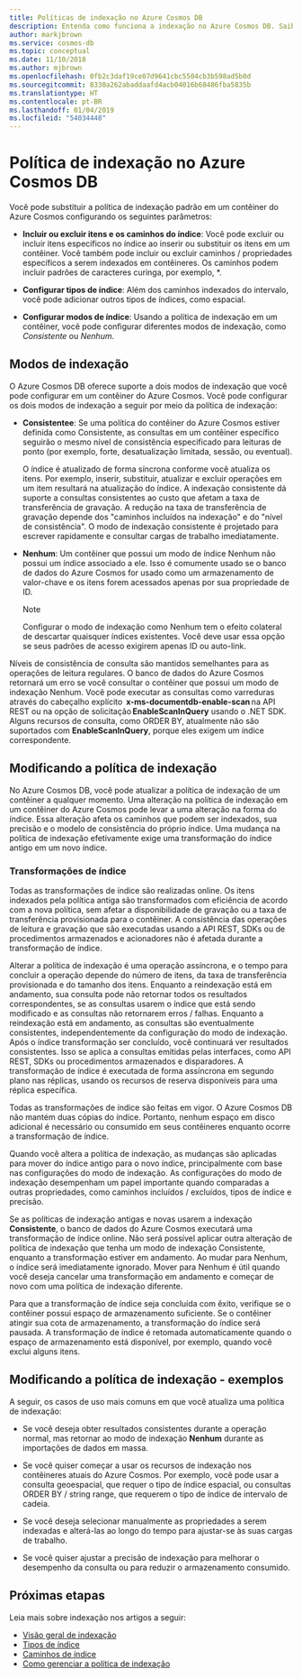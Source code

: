 ```yaml
---
title: Políticas de indexação no Azure Cosmos DB
description: Entenda como funciona a indexação no Azure Cosmos DB. Saiba como configurar e alterar a política de indexação para indexação automática e um melhor desempenho.
author: markjbrown
ms.service: cosmos-db
ms.topic: conceptual
ms.date: 11/10/2018
ms.author: mjbrown
ms.openlocfilehash: 0fb2c3daf19ce07d9641cbc5504cb3b598ad5b0d
ms.sourcegitcommit: 8330a262abaddaafd4acb04016b68486fba5835b
ms.translationtype: HT
ms.contentlocale: pt-BR
ms.lasthandoff: 01/04/2019
ms.locfileid: "54034448"
---
```

# <a name="indexing-policy-in-azure-cosmos-db"></a>Política de indexação no Azure Cosmos DB

Você pode substituir a política de indexação padrão em um contêiner do Azure Cosmos configurando os seguintes parâmetros:

* **Incluir ou excluir itens e os caminhos do índice**: Você pode excluir ou incluir itens específicos no índice ao inserir ou substituir os itens em um contêiner. Você também pode incluir ou excluir caminhos / propriedades específicos a serem indexados em contêineres. Os caminhos podem incluir padrões de caracteres curinga, por exemplo, *.

* **Configurar tipos de índice**: Além dos caminhos indexados do intervalo, você pode adicionar outros tipos de índices, como espacial.

* **Configurar modos de índice**: Usando a política de indexação em um contêiner, você pode configurar diferentes modos de indexação, como *Consistente* ou *Nenhum*.

## <a name="indexing-modes"></a>Modos de indexação 

O Azure Cosmos DB oferece suporte a dois modos de indexação que você pode configurar em um contêiner do Azure Cosmos. Você pode configurar os dois modos de indexação a seguir por meio da política de indexação: 

* **Consistentee**: Se uma política do contêiner do Azure Cosmos estiver definida como Consistente, as consultas em um contêiner específico seguirão o mesmo nível de consistência especificado para leituras de ponto (por exemplo, forte, desatualização limitada, sessão, ou eventual). 

  O índice é atualizado de forma síncrona conforme você atualiza os itens. Por exemplo, inserir, substituir, atualizar e excluir operações em um item resultará na atualização do índice. A indexação consistente dá suporte a consultas consistentes ao custo que afetam a taxa de transferência de gravação. A redução na taxa de transferência de gravação depende dos "caminhos incluídos na indexação" e do "nível de consistência". O modo de indexação consistente é projetado para escrever rapidamente e consultar cargas de trabalho imediatamente.

* **Nenhum**: Um contêiner que possui um modo de índice Nenhum não possui um índice associado a ele. Isso é comumente usado se o banco de dados do Azure Cosmos for usado como um armazenamento de valor-chave e os itens forem acessados apenas por sua propriedade de ID.

  > [!NOTE]
  > Configurar o modo de indexação como Nenhum tem o efeito colateral de descartar quaisquer índices existentes. Você deve usar essa opção se seus padrões de acesso exigirem apenas ID ou auto-link.

Níveis de consistência de consulta são mantidos semelhantes para as operações de leitura regulares. O banco de dados do Azure Cosmos retornará um erro se você consultar o contêiner que possui um modo de indexação Nenhum. Você pode executar as consultas como varreduras através do cabeçalho explícito  **x-ms-documentdb-enable-scan** na API REST ou na opção de solicitação **EnableScanInQuery** usando o .NET SDK. Alguns recursos de consulta, como ORDER BY, atualmente não são suportados com **EnableScanInQuery**, porque eles exigem um índice correspondente.

## <a name="modifying-the-indexing-policy"></a>Modificando a política de indexação

No Azure Cosmos DB, você pode atualizar a política de indexação de um contêiner a qualquer momento. Uma alteração na política de indexação em um contêiner do Azure Cosmos pode levar a uma alteração na forma do índice. Essa alteração afeta os caminhos que podem ser indexados, sua precisão e o modelo de consistência do próprio índice. Uma mudança na política de indexação efetivamente exige uma transformação do índice antigo em um novo índice.

### <a name="index-transformations"></a>Transformações de índice

Todas as transformações de índice são realizadas online. Os itens indexados pela política antiga são transformados com eficiência de acordo com a nova política, sem afetar a disponibilidade de gravação ou a taxa de transferência provisionada para o contêiner. A consistência das operações de leitura e gravação que são executadas usando a API REST, SDKs ou de procedimentos armazenados e acionadores não é afetada durante a transformação de índice.

Alterar a política de indexação é uma operação assíncrona, e o tempo para concluir a operação depende do número de itens, da taxa de transferência provisionada e do tamanho dos itens. Enquanto a reindexação está em andamento, sua consulta pode não retornar todos os resultados correspondentes, se as consultas usarem o índice que está sendo modificado e as consultas não retornarem erros / falhas. Enquanto a reindexação está em andamento, as consultas são eventualmente consistentes, independentemente da configuração do modo de indexação. Após o índice transformação ser concluído, você continuará ver resultados consistentes. Isso se aplica a consultas emitidas pelas interfaces, como API REST, SDKs ou procedimentos armazenados e disparadores. A transformação de índice é executada de forma assíncrona em segundo plano nas réplicas, usando os recursos de reserva disponíveis para uma réplica específica.

Todas as transformações de índice são feitas em vigor. O Azure Cosmos DB não mantém duas cópias do índice. Portanto, nenhum espaço em disco adicional é necessário ou consumido em seus contêineres enquanto ocorre a transformação de índice.

Quando você altera a política de indexação, as mudanças são aplicadas para mover do índice antigo para o novo índice, principalmente com base nas configurações do modo de indexação. As configurações do modo de indexação desempenham um papel importante quando comparadas a outras propriedades, como caminhos incluídos / excluídos, tipos de índice e precisão.

Se as políticas de indexação antigas e novas usarem a indexação **Consistente**, o banco de dados do Azure Cosmos executará uma transformação de índice online. Não será possível aplicar outra alteração de política de indexação que tenha um modo de indexação Consistente, enquanto a transformação estiver em andamento. Ao mudar para Nenhum, o índice será imediatamente ignorado. Mover para Nenhum é útil quando você deseja cancelar uma transformação em andamento e começar de novo com uma política de indexação diferente.

Para que a transformação de índice seja concluída com êxito, verifique se o contêiner possui espaço de armazenamento suficiente. Se o contêiner atingir sua cota de armazenamento, a transformação do índice será pausada. A transformação de índice é retomada automaticamente quando o espaço de armazenamento está disponível, por exemplo, quando você exclui alguns itens.

## <a name="modifying-the-indexing-policy---examples"></a>Modificando a política de indexação - exemplos

A seguir, os casos de uso mais comuns em que você atualiza uma política de indexação:

* Se você deseja obter resultados consistentes durante a operação normal, mas retornar ao modo de indexação **Nenhum** durante as importações de dados em massa.

* Se você quiser começar a usar os recursos de indexação nos contêineres atuais do Azure Cosmos. Por exemplo, você pode usar a consulta geoespacial, que requer o tipo de índice espacial, ou consultas ORDER BY / string range, que requerem o tipo de índice de intervalo de cadeia.

* Se você deseja selecionar manualmente as propriedades a serem indexadas e alterá-las ao longo do tempo para ajustar-se às suas cargas de trabalho.

* Se você quiser ajustar a precisão de indexação para melhorar o desempenho da consulta ou para reduzir o armazenamento consumido.

## <a name="next-steps"></a>Próximas etapas

Leia mais sobre indexação nos artigos a seguir:

* [Visão geral de indexação](index-overview.md)
* [Tipos de índice](index-types.md)
* [Caminhos de índice](index-paths.md)
* [Como gerenciar a política de indexação](how-to-manage-indexing-policy.md)
